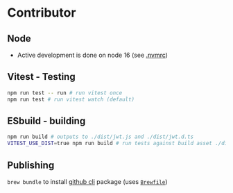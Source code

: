 # Contributor

## Node
- Active development is done on node 16 (see [.nvmrc](./.nvmrc))

## Vitest - Testing

```sh
npm run test -- run # run vitest once
npm run test # run vitest watch (default)
```

## ESbuild - building

```sh
npm run build # outputs to ./dist/jwt.js and ./dist/jwt.d.ts
VITEST_USE_DIST=true npm run build # run tests against build asset ./dist/jwt.js (used for cross-node version testing)
```

## Publishing

`brew bundle` to install [github cli](https://cli.github.com/) package (uses [`Brewfile`](Brewfile))